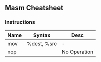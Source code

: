 ## Masm Cheatsheet

### Instructions

Name | Syntax | Desc
-------|-------|---------
mov | %dest, %src | -
nop | | No Operation
